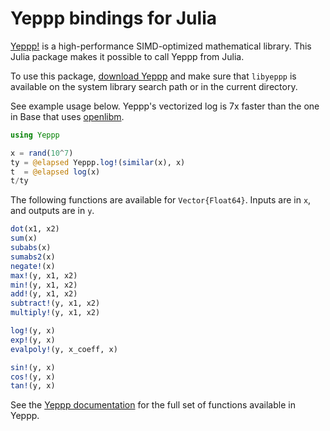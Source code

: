 Yeppp bindings for Julia
========================

[Yeppp!](http://www.yeppp.info) is a high-performance SIMD-optimized
mathematical library. This Julia package makes it possible to
call Yeppp from Julia.

To use this package, [download
Yeppp](http://bitbucket.org/MDukhan/yeppp/downloads/yeppp-1.0.0.zip)
and make sure that `libyeppp` is available on the system library
search path or in the current directory.

See example usage below. Yeppp's vectorized log is 7x faster than the
one in Base that uses [openlibm](http://www.openlibm.org/).

```julia
using Yeppp

x = rand(10^7)
ty = @elapsed Yeppp.log!(similar(x), x)
t  = @elapsed log(x)
t/ty
````

The following functions are available for `Vector{Float64}`. Inputs
are in `x`, and outputs are in `y`.

```julia
dot(x1, x2)
sum(x)
subabs(x)
sumabs2(x)
negate!(x)
max!(y, x1, x2)
min!(y, x1, x2)
add!(y, x1, x2)
subtract!(y, x1, x2)
multiply!(y, x1, x2)

log!(y, x)
exp!(y, x)
evalpoly!(y, x_coeff, x)

sin!(y, x)
cos!(y, x)
tan!(y, x)
````

See the [Yeppp documentation](http://docs.yeppp.info/c/modules.html)
for the full set of functions available in Yeppp.
